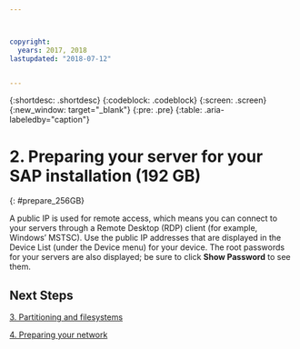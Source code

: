 ```yaml
---



copyright:
  years: 2017, 2018
lastupdated: "2018-07-12"


---
```


{:shortdesc: .shortdesc}
{:codeblock: .codeblock}
{:screen: .screen}
{:new_window: target="_blank"}
{:pre: .pre}
{:table: .aria-labeledby="caption"}

# 2. Preparing your server for your SAP installation (192 GB)
{: #prepare_256GB}

A public IP is used for remote access, which means you can connect to your servers through a Remote Desktop (RDP) client (for example, Windows’ MSTSC). Use the public IP addresses that are displayed in the Device List (under the Device menu) for your device. The root passwords for your servers are also displayed; be sure to click **Show Password** to see them.

## Next Steps

 [3. Partitioning and filesystems](/docs/infrastructure/sap-netweaver-ms-qrg/ms-partition-256GB.html#partition-256GB)
 
 [4. Preparing your network](/docs/infrastructure/sap-netweaver-ms-qrg/ms-prepare-network.html#network)
